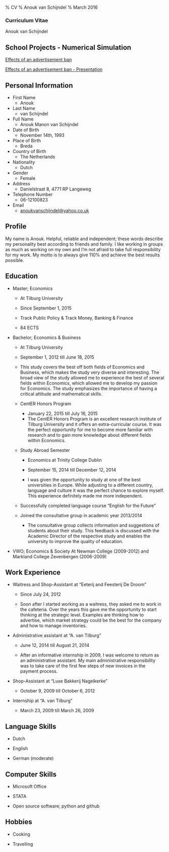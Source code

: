 ﻿% CV 
% Anouk van Schijndel
% March 2016



### Curriculum Vitae


Anouk van Schijndel



## School Projects - Numerical Simulation

<a href="http://anoukvanschijndel.github.io/Second-Assignment/">Effects of an advertisement ban</a>

<a href="url">Effects of an advertisement ban - Presentation</a>



## Personal Information

* First Name
	- Anouk
* Last Name		
	- van Schijndel
* Full Name 		
	- Anouk Manon van Schijndel
* Date of Birth		
	- November 14th, 1993
* Place of Birth		
	- Breda
* Country of Birth	
	- The Netherlands
* Nationality		
	- Dutch
* Gender			
	- Female
* Address			
	- Danielstraat 8, 4771 RP Langeweg
* Telephone Number	
	- 06-12100823
* Email			
	- anoukvanschijndel@yahoo.co.uk



## Profile



My name is Anouk. Helpful, reliable and independent; these words describe my personality best
according to friends and family. I like working in groups as much as working on my own and I’m not
afraid to take full responsibility for my work. My motto is to always give 110% and achieve the best
results possible.



## Education


* Master; Economics
	
	- At Tilburg University
	
	- Since September 1, 2015
	
	- Track Public Policy
 & Track Money, Banking & Finance
	- 84 ECTS	

* Bachelor; Economics & Business
	
	- At Tilburg University
	
	- September 1, 2012
 till June 18, 2015
	- This study covers the best off both fields of Economics and Business, which makes the study very diverse and interesting. The broad view of the study allowed me to experience the best of several fields within Economics, which allowed me to develop my passion for Economics. The study emphasizes the importance of having a critical attitude and mathematical skills.
	
	* CentER Honors Program
		
		- January 22, 2015
 till July 16, 2015		
		- The CentER Honors Program is an excellent research institute of Tilburg University and it offers an extra-curricular course. It was the perfect opportunity for me to become more familiar with research and to gain more knowledge about different fields within Economics.
	
	* Study Abroad Semester
		
		- Economics at Trinity College Dublin
		
		- September 15, 2014 till December 12, 2014
		
		- I was given the opportunity to study at one of the best universities in Europe. While adjusting to a different country, language and culture it was the perfect chance to explore myself. This experience definitely made me more independent.
	
	* Successfully completed language course “English for the Future”
	
	* Joined the consultative group in academic year 2013/2014
		
		- The consultative group collects information and suggestions of students about their study. This feedback is discussed with the Academic Director of the respective study and enables the university to improve the quality of education.

* VWO; Economics & Society
At Newman College (2009-2012) and Markland College Zevenbergen (2006-2009)



## Work Experience


* Waitress and Shop-Assistant at “Eeterij and Feesterij De Droom”
	
	- Since July 24, 2012
	
	- Soon after I started working as a waitress, they asked me to work in the cafeteria. Over the years this gave me the opportunity to start thinking at the strategic level. Examples are thinking how to advertise, which market strategy could be the best for the company and how to manage inventories.

* Administrative assistant at “A. van Tilburg”
	
	- June 12, 2014 till August 21, 2014
	
	- After an informative internship in 2009, I was welcome to return as an administrative assistant. My main administrative responsibility was to take care of the first few steps of new invoices in the payment process.

* Shop-Assistant at “Luxe Bakkerij Nagelkerke”
	
	- October 9, 2009 till October 6, 2012

* Internship at “A. van Tilburg”

	- March 23, 2009 till March 26, 2009



## Language Skills

* Dutch

* English

* German (moderate)



## Computer Skills

* Microsoft Office

* STATA

* Open source software; python and github



## Hobbies

* Cooking

* Travelling 